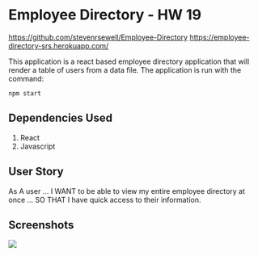 # Employee Directory - HW 19
https://github.com/stevenrsewell/Employee-Directory
https://employee-directory-srs.herokuapp.com/

This application is a react based employee directory application that will render a table of users from a data file. The application is run with the command:

`npm start`

## Dependencies Used
<ol>
<li>React</li>
<li>Javascript</li>
</ol>

## User Story
As A user ... I WANT to be able to view my entire employee directory at once ... SO THAT I have quick access to their information.

## Screenshots
<img src="Developer-Profile-Generator-Screenshot.gif">
